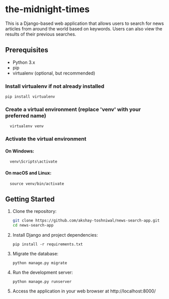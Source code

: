# the-midnight-times

This is a Django-based web application that allows users to search for news articles from around the world based on keywords. Users can also view the results of their previous searches.

## Prerequisites

- Python 3.x
- pip
- virtualenv (optional, but recommended)

### Install virtualenv if not already installed
  ```
  pip install virtualenv
```
### Create a virtual environment (replace 'venv' with your preferred name)
```
  virtualenv venv
```
### Activate the virtual environment

  #### On Windows:
```
  venv\Scripts\activate
```
  #### On macOS and Linux:
```
  source venv/bin/activate
```
## Getting Started

1. Clone the repository:

   ```bash
   git clone https://github.com/akshay-toshniwal/news-search-app.git
   cd news-search-app
   ```

2. Install Django and project dependencies:

   ```
   pip install -r requirements.txt
   ```

3. Migrate the database:

   ```
   python manage.py migrate
   ```

4. Run the development server:

   ```
   python manage.py runserver
   ```

5. Access the application in your web browser at http://localhost:8000/
